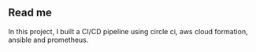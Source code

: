 ## Read me
In this project, I built a CI/CD pipeline using circle ci, aws cloud formation, ansible and prometheus.